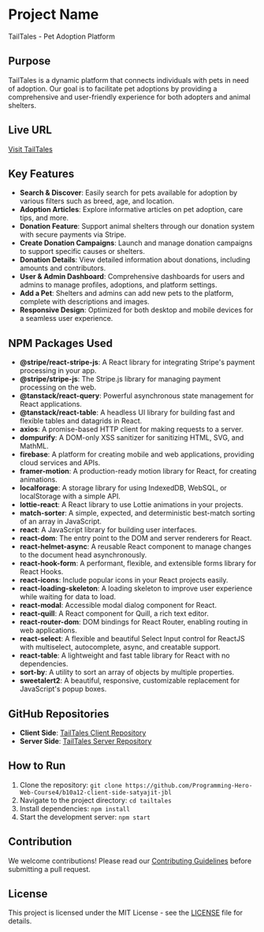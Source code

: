 # Project Name
TailTales - Pet Adoption Platform

## Purpose
TailTales is a dynamic platform that connects individuals with pets in need of adoption. Our goal is to facilitate pet adoptions by providing a comprehensive and user-friendly experience for both adopters and animal shelters.

## Live URL
[Visit TailTales](https://www.tailtales.com)

## Key Features
- **Search & Discover**: Easily search for pets available for adoption by various filters such as breed, age, and location.
- **Adoption Articles**: Explore informative articles on pet adoption, care tips, and more.
- **Donation Feature**: Support animal shelters through our donation system with secure payments via Stripe.
- **Create Donation Campaigns**: Launch and manage donation campaigns to support specific causes or shelters.
- **Donation Details**: View detailed information about donations, including amounts and contributors.
- **User & Admin Dashboard**: Comprehensive dashboards for users and admins to manage profiles, adoptions, and platform settings.
- **Add a Pet**: Shelters and admins can add new pets to the platform, complete with descriptions and images.
- **Responsive Design**: Optimized for both desktop and mobile devices for a seamless user experience.

## NPM Packages Used
- **@stripe/react-stripe-js**: A React library for integrating Stripe's payment processing in your app.
- **@stripe/stripe-js**: The Stripe.js library for managing payment processing on the web.
- **@tanstack/react-query**: Powerful asynchronous state management for React applications.
- **@tanstack/react-table**: A headless UI library for building fast and flexible tables and datagrids in React.
- **axios**: A promise-based HTTP client for making requests to a server.
- **dompurify**: A DOM-only XSS sanitizer for sanitizing HTML, SVG, and MathML.
- **firebase**: A platform for creating mobile and web applications, providing cloud services and APIs.
- **framer-motion**: A production-ready motion library for React, for creating animations.
- **localforage**: A storage library for using IndexedDB, WebSQL, or localStorage with a simple API.
- **lottie-react**: A React library to use Lottie animations in your projects.
- **match-sorter**: A simple, expected, and deterministic best-match sorting of an array in JavaScript.
- **react**: A JavaScript library for building user interfaces.
- **react-dom**: The entry point to the DOM and server renderers for React.
- **react-helmet-async**: A reusable React component to manage changes to the document head asynchronously.
- **react-hook-form**: A performant, flexible, and extensible forms library for React Hooks.
- **react-icons**: Include popular icons in your React projects easily.
- **react-loading-skeleton**: A loading skeleton to improve user experience while waiting for data to load.
- **react-modal**: Accessible modal dialog component for React.
- **react-quill**: A React component for Quill, a rich text editor.
- **react-router-dom**: DOM bindings for React Router, enabling routing in web applications.
- **react-select**: A flexible and beautiful Select Input control for ReactJS with multiselect, autocomplete, async, and creatable support.
- **react-table**: A lightweight and fast table library for React with no dependencies.
- **sort-by**: A utility to sort an array of objects by multiple properties.
- **sweetalert2**: A beautiful, responsive, customizable replacement for JavaScript's popup boxes.

## GitHub Repositories
- **Client Side**: [TailTales Client Repository](https://github.com/Programming-Hero-Web-Course4/b10a12-client-side-satyajit-jbl)
- **Server Side**: [TailTales Server Repository](https://github.com/Programming-Hero-Web-Course4/b10a12-server-side-satyajit-jbl)

## How to Run
1. Clone the repository: `git clone https://github.com/Programming-Hero-Web-Course4/b10a12-client-side-satyajit-jbl`
2. Navigate to the project directory: `cd tailtales`
3. Install dependencies: `npm install`
4. Start the development server: `npm start`

## Contribution
We welcome contributions! Please read our [Contributing Guidelines](CONTRIBUTING.md) before submitting a pull request.

## License
This project is licensed under the MIT License - see the [LICENSE](LICENSE) file for details.


